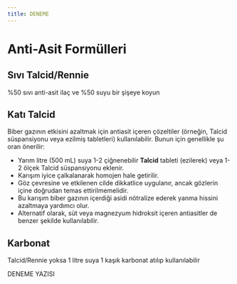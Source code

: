 ```yaml
---
title: DENEME
---
```

# Anti-Asit Formülleri

## Sıvı Talcid/Rennie

%50 sıvı anti-asit ilaç ve %50 suyu bir şişeye koyun

## Katı Talcid

Biber gazının etkisini azaltmak için antiasit içeren çözeltiler (örneğin, Talcid süspansiyonu veya ezilmiş tabletleri) kullanılabilir. Bunun için genellikle şu oran önerilir:

* Yarım litre (500 mL) suya 1-2 çiğnenebilir **Talcid** tableti (ezilerek) veya 1-2 ölçek Talcid süspansiyonu eklenir.
* Karışım iyice çalkalanarak homojen hale getirilir.
* Göz çevresine ve etkilenen cilde dikkatlice uygulanır, ancak gözlerin içine doğrudan temas ettirilmemelidir.
* Bu karışım biber gazının içerdiği asidi nötralize ederek yanma hissini azaltmaya yardımcı olur. 
* Alternatif olarak, süt veya magnezyum hidroksit içeren antiasitler de benzer şekilde kullanılabilir.

## Karbonat

Talcid/Rennie yoksa 1 litre suya 1 kaşık karbonat atılıp kullanılabilir

DENEME YAZISI
